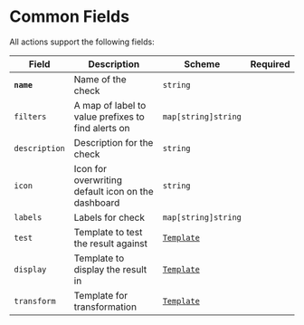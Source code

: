 # Common Fields

All actions support the following fields:

| Field         | Description                                        | Scheme                                  | Required |
| ------------- | -------------------------------------------------- | --------------------------------------- | -------- |
| **`name`**    | Name of the check                                  | `string`                                |          |
| `filters`     | A map of label to value prefixes to find alerts on | `map[string]string`                     |          |
| `description` | Description for the check                          | `string`                                |          |
| `icon`        | Icon for overwriting default icon on the dashboard | `string`                                |          |
| `labels`      | Labels for check                                   | `map[string]string`                     |          |
| `test`        | Template to test the result against                | [`Template`](../concepts/templating.md) |          |
| `display`     | Template to display the result in                  | [`Template`](../concepts/templating.md) |          |
| `transform`   | Template for transformation                        | [`Template`](../concepts/templating.md) |          |
